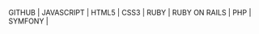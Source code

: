 GITHUB | 
JAVASCRIPT | 
HTML5 | 
CSS3 | 
RUBY | 
RUBY ON RAILS | 
PHP | 
SYMFONY | 
























































